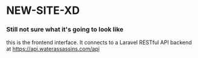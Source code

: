 # NEW-SITE-XD
### Still not sure what it's going to look like

this is the frontend interface. It connects to a Laravel RESTful API backend at https://api.waterassassins.com/api
